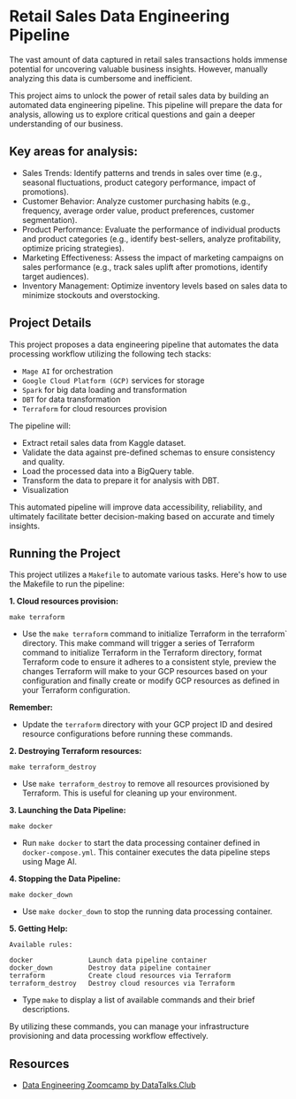 # Retail Sales Data Engineering Pipeline

The vast amount of data captured in retail sales transactions holds immense potential for uncovering valuable business insights. However, manually analyzing this data is cumbersome and inefficient.

This project aims to unlock the power of retail sales data by building an automated data engineering pipeline. This pipeline will prepare the data for analysis, allowing us to explore critical questions and gain a deeper understanding of our business.

## Key areas for analysis:

- Sales Trends: Identify patterns and trends in sales over time (e.g., seasonal fluctuations, product category performance, impact of promotions).
- Customer Behavior: Analyze customer purchasing habits (e.g., frequency, average order value, product preferences, customer segmentation).
- Product Performance: Evaluate the performance of individual products and product categories (e.g., identify best-sellers, analyze profitability, optimize pricing strategies).
- Marketing Effectiveness: Assess the impact of marketing campaigns on sales performance (e.g., track sales uplift after promotions, identify target audiences).
- Inventory Management: Optimize inventory levels based on sales data to minimize stockouts and overstocking.

## Project Details
This project proposes a data engineering pipeline that automates the data processing workflow utilizing the following tech stacks:
- `Mage AI` for orchestration
- `Google Cloud Platform (GCP)` services for storage
- `Spark` for big data loading and transformation
- `DBT` for data transformation 
- `Terraform` for cloud resources provision

The pipeline will:

- Extract retail sales data from Kaggle dataset.
- Validate the data against pre-defined schemas to ensure consistency and quality.
- Load the processed data into a BigQuery table.
- Transform the data to prepare it for analysis with DBT.
- Visualization

This automated pipeline will improve data accessibility, reliability, and ultimately facilitate better decision-making based on accurate and timely insights.

## Running the Project

This project utilizes a `Makefile` to automate various tasks. Here's how to use the Makefile to run the pipeline:

**1. Cloud resources provision:**
```script
make terraform
```
* Use the `make terraform` command to initialize Terraform in the terraform` directory. This make command will trigger a series of Terraform command to initialize Terraform in the Terraform directory, format Terraform code to ensure it adheres to a consistent style, preview the changes Terraform will make to your GCP resources based on your configuration and finally create or modify GCP resources as defined in your Terraform configuration.

**Remember:**

* Update the `terraform` directory with your GCP project ID and desired resource configurations before running these commands.

**2. Destroying Terraform resources:**
```script
make terraform_destroy
```
* Use `make terraform_destroy` to remove all resources provisioned by Terraform. This is useful for cleaning up your environment.

**3. Launching the Data Pipeline:**
```script
make docker
```
* Run `make docker` to start the data processing container defined in `docker-compose.yml`. This container executes the data pipeline steps using Mage AI.

**4. Stopping the Data Pipeline:**
```script
make docker_down
```
* Use `make docker_down` to stop the running data processing container.

**5. Getting Help:**
```script
Available rules:

docker              Launch data pipeline container
docker_down         Destroy data pipeline container
terraform           Create cloud resources via Terraform
terraform_destroy   Destroy cloud resources via Terraform
```
* Type `make` to display a list of available commands and their brief descriptions.

By utilizing these commands, you can manage your infrastructure provisioning and data processing workflow effectively.

## Resources

- [Data Engineering Zoomcamp by DataTalks.Club](https://github.com/DataTalksClub/data-engineering-zoomcamp)
